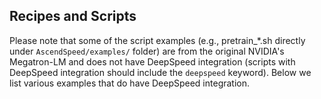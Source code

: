 ## Recipes and Scripts

Please note that some of the script examples (e.g., pretrain_*.sh directly under ```AscendSpeed/examples/``` folder) are from the original NVIDIA's Megatron-LM and does not have DeepSpeed integration (scripts with DeepSpeed integration should include the ```deepspeed``` keyword). Below we list various examples that do have DeepSpeed integration.
